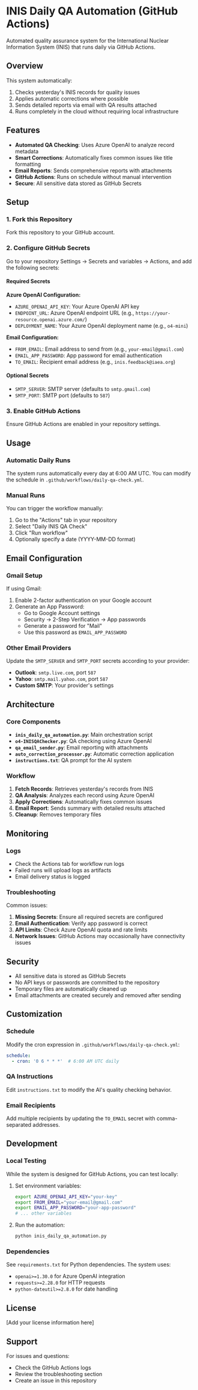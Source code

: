 # INIS Daily QA Automation (GitHub Actions)

Automated quality assurance system for the International Nuclear Information System (INIS) that runs daily via GitHub Actions.

## Overview

This system automatically:
1. Checks yesterday's INIS records for quality issues
2. Applies automatic corrections where possible
3. Sends detailed reports via email with QA results attached
4. Runs completely in the cloud without requiring local infrastructure

## Features

- **Automated QA Checking**: Uses Azure OpenAI to analyze record metadata
- **Smart Corrections**: Automatically fixes common issues like title formatting
- **Email Reports**: Sends comprehensive reports with attachments
- **GitHub Actions**: Runs on schedule without manual intervention
- **Secure**: All sensitive data stored as GitHub Secrets

## Setup

### 1. Fork this Repository

Fork this repository to your GitHub account.

### 2. Configure GitHub Secrets

Go to your repository Settings → Secrets and variables → Actions, and add the following secrets:

#### Required Secrets

**Azure OpenAI Configuration:**
- `AZURE_OPENAI_API_KEY`: Your Azure OpenAI API key
- `ENDPOINT_URL`: Azure OpenAI endpoint URL (e.g., `https://your-resource.openai.azure.com/`)
- `DEPLOYMENT_NAME`: Your Azure OpenAI deployment name (e.g., `o4-mini`)

**Email Configuration:**
- `FROM_EMAIL`: Email address to send from (e.g., `your-email@gmail.com`)
- `EMAIL_APP_PASSWORD`: App password for email authentication
- `TO_EMAIL`: Recipient email address (e.g., `inis.feedback@iaea.org`)

#### Optional Secrets

- `SMTP_SERVER`: SMTP server (defaults to `smtp.gmail.com`)
- `SMTP_PORT`: SMTP port (defaults to `587`)

### 3. Enable GitHub Actions

Ensure GitHub Actions are enabled in your repository settings.

## Usage

### Automatic Daily Runs

The system runs automatically every day at 6:00 AM UTC. You can modify the schedule in `.github/workflows/daily-qa-check.yml`.

### Manual Runs

You can trigger the workflow manually:

1. Go to the "Actions" tab in your repository
2. Select "Daily INIS QA Check"
3. Click "Run workflow"
4. Optionally specify a date (YYYY-MM-DD format)

## Email Configuration

### Gmail Setup

If using Gmail:

1. Enable 2-factor authentication on your Google account
2. Generate an App Password:
   - Go to Google Account settings
   - Security → 2-Step Verification → App passwords
   - Generate a password for "Mail"
   - Use this password as `EMAIL_APP_PASSWORD`

### Other Email Providers

Update the `SMTP_SERVER` and `SMTP_PORT` secrets according to your provider:

- **Outlook**: `smtp.live.com`, port `587`
- **Yahoo**: `smtp.mail.yahoo.com`, port `587`
- **Custom SMTP**: Your provider's settings

## Architecture

### Core Components

- **`inis_daily_qa_automation.py`**: Main orchestration script
- **`o4-INISQAChecker.py`**: QA checking using Azure OpenAI
- **`qa_email_sender.py`**: Email reporting with attachments
- **`auto_correction_processor.py`**: Automatic correction application
- **`instructions.txt`**: QA prompt for the AI system

### Workflow

1. **Fetch Records**: Retrieves yesterday's records from INIS
2. **QA Analysis**: Analyzes each record using Azure OpenAI
3. **Apply Corrections**: Automatically fixes common issues
4. **Email Report**: Sends summary with detailed results attached
5. **Cleanup**: Removes temporary files

## Monitoring

### Logs

- Check the Actions tab for workflow run logs
- Failed runs will upload logs as artifacts
- Email delivery status is logged

### Troubleshooting

Common issues:

1. **Missing Secrets**: Ensure all required secrets are configured
2. **Email Authentication**: Verify app password is correct
3. **API Limits**: Check Azure OpenAI quota and rate limits
4. **Network Issues**: GitHub Actions may occasionally have connectivity issues

## Security

- All sensitive data is stored as GitHub Secrets
- No API keys or passwords are committed to the repository
- Temporary files are automatically cleaned up
- Email attachments are created securely and removed after sending

## Customization

### Schedule

Modify the cron expression in `.github/workflows/daily-qa-check.yml`:

```yaml
schedule:
  - cron: '0 6 * * *'  # 6:00 AM UTC daily
```

### QA Instructions

Edit `instructions.txt` to modify the AI's quality checking behavior.

### Email Recipients

Add multiple recipients by updating the `TO_EMAIL` secret with comma-separated addresses.

## Development

### Local Testing

While the system is designed for GitHub Actions, you can test locally:

1. Set environment variables:
   ```bash
   export AZURE_OPENAI_API_KEY="your-key"
   export FROM_EMAIL="your-email@gmail.com"
   export EMAIL_APP_PASSWORD="your-app-password"
   # ... other variables
   ```

2. Run the automation:
   ```bash
   python inis_daily_qa_automation.py
   ```

### Dependencies

See `requirements.txt` for Python dependencies. The system uses:
- `openai>=1.30.0` for Azure OpenAI integration
- `requests>=2.28.0` for HTTP requests
- `python-dateutil>=2.8.0` for date handling

## License

[Add your license information here]

## Support

For issues and questions:
- Check the GitHub Actions logs
- Review the troubleshooting section
- Create an issue in this repository
